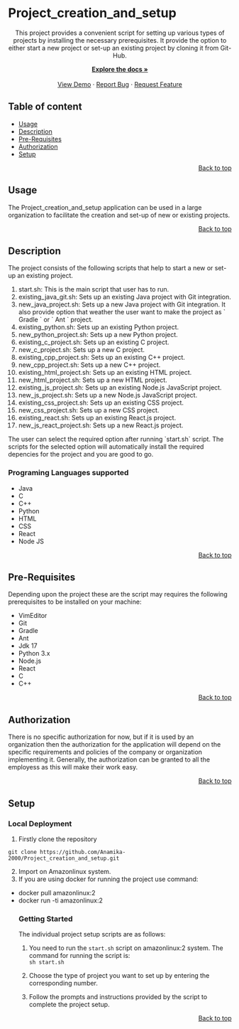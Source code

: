 # Project_creation_and_setup 

<p align="center">
This project provides a convenient script for setting up various types of projects by installing the necessary prerequisites. It provide the option to either start a new project or set-up an existing project by cloning it from  Git-Hub.

<p align="center">
    <a href="https://github.com/Anamika-2000/Project_creation_and_setup/blob/master/Readme.md"><strong>Explore the docs »</strong></a>
<br>
<br>
    <a href="https://github.com/Anamika-2000/Project_creation_and_setup">View Demo</a>
    ·
    <a href="https://github.com/Anamika-2000/Project_creation_and_setup/issues/new">Report Bug</a>
    ·
    <a href="https://github.com/Anamika-2000/Project_creation_and_setup/issues/new">Request Feature</a>

## Table of content
- [Usage](#usage)
- [Description ](#description)
- [Pre-Requisites](#pre-requisites)
- [Authorization](#authorization)
- [Setup](#setup)

<p align="right">
 <a href="#project_creation_and_setup ">Back to top</a>
</p>


## Usage

 The Project_creation_and_setup application can be used in a large organization to facilitate the creation and set-up of new or existing projects.
 
<p align="right">
<a href="#project_creation_and_setup ">Back to top</a>
</p>

## Description
The project consists of the following scripts that help to start a new or set-up an existing project.
<ol>
<li>start.sh: This is the main script that user has to run.
<li>existing_java_git.sh: Sets up an existing Java project with Git integration.
<li>new_java_project.sh: Sets up a new Java project with Git integration. It also provide option that weather the user want to make the project as ` Gradle ` or ` Ant ` project. 
<li>existing_python.sh: Sets up an existing Python project.
<li>new_python_project.sh: Sets up a new Python project.
<li>existing_c_project.sh: Sets up an existing C project.
<li>new_c_project.sh: Sets up a new C project.
<li>existing_cpp_project.sh: Sets up an existing C++ project.
<li>new_cpp_project.sh: Sets up a new C++ project.
<li>existing_html_project.sh: Sets up an existing HTML project.
<li>new_html_project.sh: Sets up a new HTML project.
<li>existing_js_project.sh: Sets up an existing Node.js JavaScript project.
<li>new_js_project.sh: Sets up a new Node.js JavaScript project.
<li>existing_css_project.sh: Sets up an existing CSS project.
<li>new_css_project.sh: Sets up a new CSS project.
<li>existing_react.sh: Sets up an existing React.js project.
<li>new_js_react_project.sh: Sets up a new React.js project.
</ol>
The user can select the required option after running `start.sh` script. The scripts for the selected option will automatically install the required depencies for the project and you are good to go.

### Programing Languages supported
* Java
* C
* C++
* Python
* HTML
* CSS
* React
* Node JS

<p align="right">
 <a href="#project_creation_and_setup ">Back to top</a>
</p>

## Pre-Requisites
Depending upon the project these are the script may requires the following prerequisites to be installed on your machine:

* VimEditor
* Git
* Gradle
* Ant
* Jdk 17
* Python 3.x
* Node.js
* React
* C
* C++

<p align="right">
 <a href="#project_creation_and_setup ">Back to top</a>
</p>

## Authorization

There is no specific authorization for now, but if it is used by an organization then the authorization for the  application will depend on the specific requirements and policies of the company or organization implementing it. Generally, the authorization can be granted to all the employess as this will make their work easy.

<p align="right">
 <a href="#project_creation_and_setup ">Back to top</a>
</p>

## Setup
   
### Local Deployment

1. Firstly clone the repository
```
git clone https://github.com/Anamika-2000/Project_creation_and_setup.git
```

2. Import on Amazonlinux system.
3. If you are using docker for running the project use command:
<ul><li>docker pull amazonlinux:2</li>
<li>docker run -ti amazonlinux:2</li>

### Getting Started
The individual project setup scripts are as follows:
1. You need to run the `start.sh` script on amazonlinux:2 system. The command for running the script is:  
`sh start.sh`   

2. Choose the type of project you want to set up by entering the corresponding number.

3. Follow the prompts and instructions provided by the script to complete the project setup.
<p align="right">
 <a href="#project_creation_and_setup ">Back to top</a>
</p>